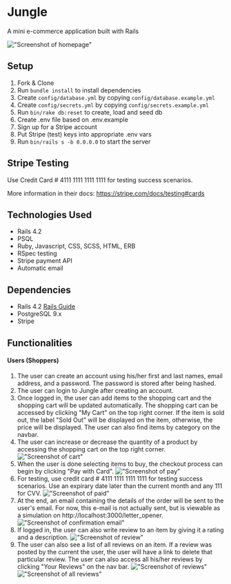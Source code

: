 # Jungle

A mini e-commerce application built with Rails

!["Screenshot of homepage"](https://github.com/liujohnson118/jungle-rails/blob/master/docs/homepage.png)

## Setup

1. Fork & Clone
2. Run `bundle install` to install dependencies
3. Create `config/database.yml` by copying `config/database.example.yml`
4. Create `config/secrets.yml` by copying `config/secrets.example.yml`
5. Run `bin/rake db:reset` to create, load and seed db
6. Create .env file based on .env.example
7. Sign up for a Stripe account
8. Put Stripe (test) keys into appropriate .env vars
9. Run `bin/rails s -b 0.0.0.0` to start the server

## Stripe Testing

Use Credit Card # 4111 1111 1111 1111 for testing success scenarios.

More information in their docs: <https://stripe.com/docs/testing#cards>

## Technologies Used
* Rails 4.2
* PSQL
* Ruby, Javascript, CSS, SCSS, HTML, ERB
* RSpec testing
* Stripe payment API
* Automatic email

## Dependencies

* Rails 4.2 [Rails Guide](http://guides.rubyonrails.org/v4.2/)
* PostgreSQL 9.x
* Stripe

## Functionalities

#### Users (Shoppers)
1. The user can create an account using his/her first and last names, email address, and a password. The password is stored after being hashed.
2. The user can login to Jungle after creating an account.
3. Once logged in, the user can add items to the shopping cart and the shopping cart will be updated automatically. The shopping cart can be accessed by clicking "My Cart" on the top right corner. If the item is sold out, the label "Sold Out" will be displayed on the item, otherwise, the price will be displayed. The user can also find items by category on the navbar.
4. The user can increase or decrease the quantity of a product by accessing the shopping cart on the top right corner.
!["Screenshot of cart"](https://github.com/liujohnson118/jungle-rails/blob/master/docs/cart.png)
5. When the user is done selecting items to buy, the checkout process can begin by clicking "Pay with Card".
!["Screenshot of pay"](https://github.com/liujohnson118/jungle-rails/blob/master/docs/pay.png)
6. For testing, use credit card # 4111 1111 1111 1111 for testing success scenarios. Use an expirary date later than the current month and any 111 for CVV.
!["Screenshot of paid"](https://github.com/liujohnson118/jungle-rails/blob/master/docs/paid.png)
7. At the end, an email containing the details of the order will be sent to the user's email. For now, this e-mail is not actually sent, but is viewable as a simulation on http://localhost:3000/letter_opener.
!["Screenshot of confirmation email"](https://github.com/liujohnson118/jungle-rails/blob/master/docs/letter_opener.png)
8. If logged in, the user can also write review to an item by giving it a rating and a description.
!["Screenshot of review"](https://github.com/liujohnson118/jungle-rails/blob/master/docs/review.png)
9. The user can also see a list of all reviews on an item. If a review was posted by the current the user, the user will have a link to delete that particular review. The user can also access all his/her reviews by clicking "Your Reviews" on the nav bar.
!["Screenshot of reviews"](https://github.com/liujohnson118/jungle-rails/blob/master/docs/reviewed.png)
!["Screenshot of all reviews"](https://github.com/liujohnson118/jungle-rails/blob/master/docs/reviews.png)
